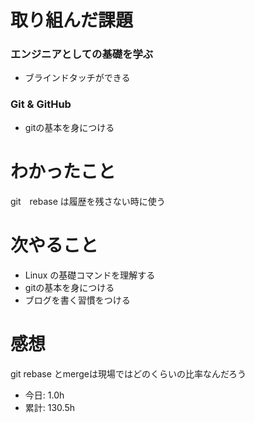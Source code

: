 # 取り組んだ課題
### エンジニアとしての基礎を学ぶ
* ブラインドタッチができる
### Git & GitHub
* gitの基本を身につける
# わかったこと
git　rebase は履歴を残さない時に使う
# 次やること
* Linux の基礎コマンドを理解する
* gitの基本を身につける
* ブログを書く習慣をつける
# 感想
git rebase とmergeは現場ではどのくらいの比率なんだろう
* 今日: 1.0h
* 累計: 130.5h
